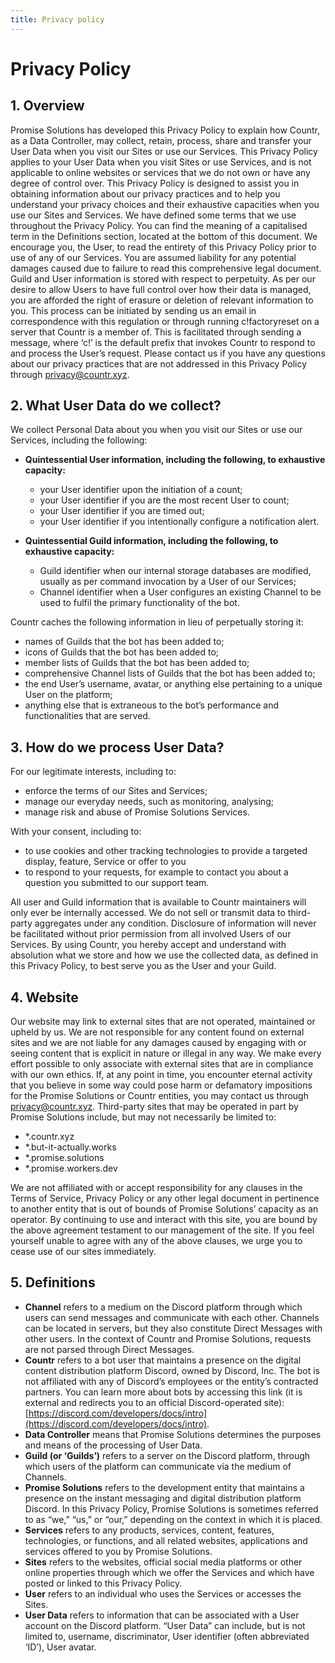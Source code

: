 ```yaml
---
title: Privacy policy
---
```


# Privacy Policy

## 1. Overview

Promise Solutions has developed this Privacy Policy to explain how Countr, as a Data Controller, may collect, retain, process, share and transfer your User Data when you visit our Sites or use our Services. This Privacy Policy applies to your User Data when you visit Sites or use Services, and is not applicable to online websites or services that we do not own or have any degree of control over.
This Privacy Policy is designed to assist you in obtaining information about our privacy practices and to help you understand your privacy choices and their exhaustive capacities when you use our Sites and Services.
We have defined some terms that we use throughout the Privacy Policy. You can find the meaning of a capitalised term in the Definitions section, located at the bottom of this document.
We encourage you, the User, to read the entirety of this Privacy Policy prior to use of any of our Services. You are assumed liability for any potential damages caused due to failure to read this comprehensive legal document.
Guild and User information is stored with respect to perpetuity. As per our desire to allow Users to have full control over how their data is managed, you are afforded the right of erasure or deletion of relevant information to you. This process can be initiated by sending us an email in correspondence with this regulation or through running c!factoryreset on a server that Countr is a member of. This is facilitated through sending a message, where ‘c!’ is the default prefix that invokes Countr to respond to and process the User’s request.
Please contact us if you have any questions about our privacy practices that are not addressed in this Privacy Policy through [privacy@countr.xyz](mailto:privacy@countr.xyz).

## 2. What User Data do we collect?

We collect Personal Data about you when you visit our Sites or use our Services, including the following:

- **Quintessential User information, including the following, to exhaustive capacity:**
  - your User identifier upon the initiation of a count;
  - your User identifier if you are the most recent User to count;
  - your User identifier if you are timed out;
  - your User identifier if you intentionally configure a notification alert.


- **Quintessential Guild information, including the following, to exhaustive capacity:**
  - Guild identifier when our internal storage databases are modified, usually as per command invocation by a User of our Services;
  - Channel identifier when a User configures an existing Channel to be used to fulfil the primary functionality of the bot.

Countr caches the following information in lieu of perpetually storing it:

- names of Guilds that the bot has been added to;
- icons of Guilds that the bot has been added to;
- member lists of Guilds that the bot has been added to;
- comprehensive Channel lists of Guilds that the bot has been added to;
- the end User’s username, avatar, or anything else pertaining to a unique User on the platform;
- anything else that is extraneous to the bot’s performance and functionalities that are served.

## 3. How do we process User Data?

For our legitimate interests, including to:

- enforce the terms of our Sites and Services;
- manage our everyday needs, such as monitoring, analysing;
- manage risk and abuse of Promise Solutions Services.

With your consent, including to:

- to use cookies and other tracking technologies to provide a targeted display, feature, Service or offer to you
- to respond to your requests, for example to contact you about a question you submitted to our support team.

All user and Guild information that is available to Countr maintainers will only ever be internally accessed. We do not sell or transmit data to third-party aggregates under any condition. Disclosure of information will never be facilitated without prior permission from all involved Users of our Services.
By using Countr, you hereby accept and understand with absolution what we store and how we use the collected data, as defined in this Privacy Policy, to best serve you as the User and your Guild.

## 4. Website

Our website may link to external sites that are not operated, maintained or upheld by us. We are not responsible for any content found on external sites and we are not liable for any damages caused by engaging with or seeing content that is explicit in nature or illegal in any way. We make every effort possible to only associate with external sites that are in compliance with our own ethics. If, at any point in time, you encounter eternal activity that you believe in some way could pose harm or defamatory impositions for the Promise Solutions or Countr entities, you may contact us through privacy@countr.xyz.
Third-party sites that may be operated in part by Promise Solutions include, but may not necessarily be limited to:

- *.countr.xyz
- *.but-it-actually.works
- *.promise.solutions
- *.promise.workers.dev

We are not affiliated with or accept responsibility for any clauses in the Terms of Service, Privacy Policy or any other legal document in pertinence to another entity that is out of bounds of Promise Solutions’ capacity as an operator.
By continuing to use and interact with this site, you are bound by the above agreement testament to our management of the site. If you feel yourself unable to agree with any of the above clauses, we urge you to cease use of our sites immediately.

## 5. Definitions

- **Channel** refers to a medium on the Discord platform through which users can send messages and communicate with each other. Channels can be located in servers, but they also constitute Direct Messages with other users. In the context of Countr and Promise Solutions, requests are not parsed through Direct Messages.
- **Countr** refers to a bot user that maintains a presence on the digital content distribution platform Discord, owned by Discord, Inc. The bot is not affiliated with any of Discord’s employees or the entity’s contracted partners. You can learn more about bots by accessing this link (it is external and redirects you to an official Discord-operated site): [https://discord.com/developers/docs/intro](https://discord.com/developers/docs/intro).
- **Data Controller** means that Promise Solutions determines the purposes and means of the processing of User Data.
- **Guild (or ‘Guilds’)** refers to a server on the Discord platform, through which users of the platform can communicate via the medium of Channels.
- **Promise Solutions** refers to the development entity that maintains a presence on the instant messaging and digital distribution platform Discord. In this Privacy Policy, Promise Solutions is sometimes referred to as “we,” “us,” or “our,” depending on the context in which it is placed.
- **Services** refers to any products, services, content, features, technologies, or functions, and all related websites, applications and services offered to you by Promise Solutions.
- **Sites** refers to the websites, official social media platforms or other online properties through which we offer the Services and which have posted or linked to this Privacy Policy.
- **User** refers to an individual who uses the Services or accesses the Sites.
- **User Data** refers to information that can be associated with a User account on the Discord platform. “User Data” can include, but is not limited to, username, discriminator, User identifier (often abbreviated ‘ID’), User avatar.
